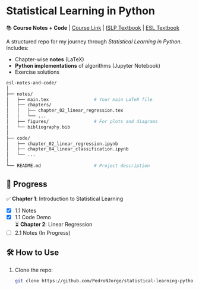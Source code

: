 # Statistical Learning in Python  

📚 **Course Notes + Code** | [Course Link](https://www.edx.org/learn/python/stanford-university-statistical-learning-with-python) | [ISLP Textbook](https://www.statlearning.com/) | [ESL Textbook](https://hastie.su.domains/ElemStatLearn/)

A structured repo for my journey through *Statistical Learning in Python*. Includes:  
- Chapter-wise **notes** (LaTeX)  
- **Python implementations** of algorithms (Jupyter Notebook)
- Exercise solutions

```bash
esl-notes-and-code/
│
├── notes/
│   ├── main.tex                 # Your main LaTeX file
│   ├── chapters/
│   │   ├── chapter_02_linear_regression.tex
│   │   └── ...
│   ├── figures/                 # For plots and diagrams
│   └── bibliography.bib
│
├── code/
│   ├── chapter_02_linear_regression.ipynb
│   ├── chapter_04_linear_classification.ipynb
│   └── ...
│
└── README.md                    # Project description
```

## 📌 Progress  
✅ **Chapter 1**: Introduction to Statistical Learning  
- [x] 1.1 Notes  
- [x] 1.1 Code Demo  
⏳ **Chapter 2**: Linear Regression  
- [ ] 2.1 Notes (In Progress)  

## 🛠 How to Use  
1. Clone the repo:  
   ```bash  
   git clone https://github.com/PedroNJorge/statistical-learning-python
   ```
